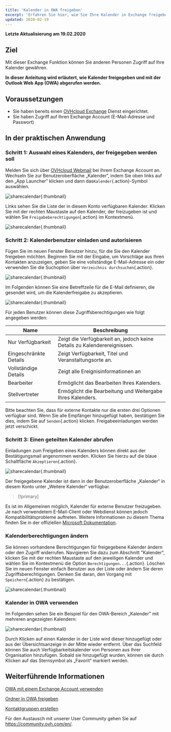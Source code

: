 ```yaml
---
title: 'Kalender in OWA freigeben'
excerpt: 'Erfahren Sie hier, wie Sie Ihre Kalender in Exchange freigeben'
updated: 2020-02-19
---
```


**Letzte Aktualisierung am 19.02.2020**

## Ziel

Mit dieser Exchange Funktion können Sie anderen Personen Zugriff auf Ihre Kalender gewähren.

**In dieser Anleitung wird erläutert, wie Kalender freigegeben und mit der Outlook Web App (OWA) abgerufen werden.**


## Voraussetzungen

- Sie haben bereits einen [OVHcloud Exchange](https://www.ovhcloud.com/de/emails/) Dienst eingerichtet.
- Sie haben Zugriff auf Ihren Exchange Account (E-Mail-Adresse und Passwort)


## In der praktischen Anwendung


### Schritt 1: Auswahl eines Kalenders, der freigegeben werden soll

Melden Sie sich über [OVHcloud Webmail](https://www.ovh.de/mail) bei Ihrem Exchange Account an. Wechseln Sie zur Benutzeroberfläche „Kalender“, indem Sie oben links auf den „App Launcher“ klicken und dann das`Kalender`{.action}-Symbol auswählen.

![sharecalendar](images/exchange-calendars-step1.png){.thumbnail}

Links sehen Sie die Liste der in diesem Konto verfügbaren Kalender. Klicken Sie mit der rechten Maustaste auf den Kalender, der freizugeben ist und wählen Sie `Freigabeberechtigungen`{.action} im Kontextmenü.

![sharecalendar](images/exchange-calendars-step2.png){.thumbnail}


### Schritt 2: Kalenderbenutzer einladen und autorisieren

Fügen Sie im neuen Fenster Benutzer hinzu, für die Sie den Kalender freigeben möchten. Beginnen Sie mit der Eingabe, um Vorschläge aus Ihren Kontakten anzuzeigen, geben Sie eine vollständige E-Mail-Adresse ein oder verwenden Sie die Suchoption über `Verzeichnis durchsuchen`{.action}. 

![sharecalendar](images/exchange-calendars-step3.png){.thumbnail}

Im Folgenden können Sie eine Betreffzeile für die E-Mail definieren, die gesendet wird, um die Kalenderfreigabe zu akzeptieren.

![sharecalendar](images/exchange-calendars-step4.png){.thumbnail}

Für jeden Benutzer können diese Zugriffsberechtigungen wie folgt angegeben werden:

|Name|Beschreibung|
|---|---|
|Nur Verfügbarkeit|Zeigt die Verfügbarkeit an, jedoch keine Details zu Kalenderereignissen.|
|Eingeschränkte Details|Zeigt Verfügbarkeit, Titel und Veranstaltungsorte an.|
|Vollständige Details|Zeigt alle Ereignisinformationen an|
|Bearbeiter|Ermöglicht das Bearbeiten Ihres Kalenders.|
|Stellvertreter|Ermöglicht die Bearbeitung und Weitergabe Ihres Kalenders.|

Bitte beachten Sie, dass für externe Kontakte nur die ersten drei Optionen verfügbar sind. Wenn Sie alle Empfänger hinzugefügt haben, bestätigen Sie dies, indem Sie auf `Senden`{.action} klicken. Freigabeeinladungen werden jetzt verschickt.


### Schritt 3: Einen geteilten Kalender abrufen

Einladungen zum Freigeben eines Kalenders können direkt aus der Bestätigungsmail angenommen werden. Klicken Sie hierzu auf die blaue Schaltfläche `Akzeptieren`{.action}.

![sharecalendar](images/exchange-calendars-step5.png){.thumbnail}

Der freigegebene Kalender ist dann in der Benutzeroberfläche „Kalender“ in diesem Konto unter „Weitere Kalender“ verfügbar.

> [!primary]
>
Es ist im Allgemeinen möglich, Kalender für externe Benutzer freizugeben. Je nach verwendetem E-Mail-Client oder Webdienst können jedoch Kompatibilitätsprobleme auftreten. Weitere Informationen zu diesem Thema finden Sie in der offiziellen [Microsoft Dokumentation](http://go.microsoft.com/fwlink/?LinkId=57561).
>


### Kalenderberechtigungen ändern

Sie können vorhandene Berechtigungen für freigegebene Kalender ändern oder den Zugriff widerrufen. Navigieren Sie dazu zum Abschnitt "Kalender", klicken Sie mit der rechten Maustaste auf den jeweiligen Kalender und wählen Sie im Kontextmenü die Option `Berechtigungen...`{.action}. Löschen Sie im neuen Fenster einfach Benutzer aus der Liste oder ändern Sie deren Zugriffsberechtigungen. Denken Sie daran, den Vorgang mit `Speichern`{.action} zu bestätigen.

![sharecalendar](images/exchange-calendars-step6.png){.thumbnail}


### Kalender in OWA verwenden

Im Folgenden sehen Sie ein Beispiel für den OWA-Bereich „Kalender" mit mehreren angezeigten Kalendern:

![sharecalendar](images/exchange-calendars-step7.png){.thumbnail}

Durch Klicken auf einen Kalender in der Liste wird dieser hinzugefügt oder aus der Übersichtsanzeige in der Mitte wieder entfernt. Über das Suchfeld können Sie auch Verfügbarkeitskalender von Personen aus Ihrer Organisation hinzufügen. Sobald sie hinzugefügt wurden, können sie durch Klicken auf das Sternsymbol als „Favorit“ markiert werden.


## Weiterführende Informationen

[OWA mit einem Exchange Account verwenden](/pages/web/emails/email_owa)

[Ordner in OWA freigeben](/pages/web/microsoft-collaborative-solutions/owa_directory_sharing)

[Kontaktgruppen erstellen](/pages/web/microsoft-collaborative-solutions/feature_groups)


Für den Austausch mit unserer User Community gehen Sie auf <https://community.ovh.com/en/>.